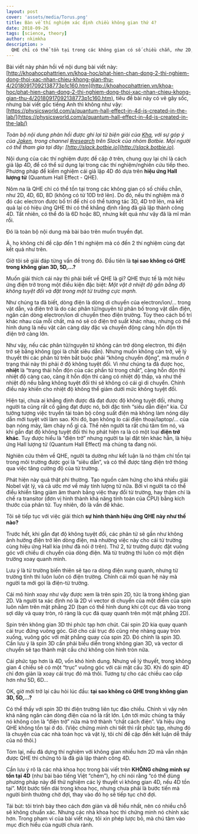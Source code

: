 ```yaml
---
layout: post
cover: 'assets/media/Torus.png'
title: Bàn về thí nghiệm xác định chiều không gian thứ 4?
date: 2018-09-26
tags: [science, theory]
author: nkimkha
description: >
  QHE chỉ có thể tồn tại trong các không gian có số chiều chẵn, như 2D, 4D, 6D, 8D (không có từ 10D trở lên). Do đó, nếu thí nghiệm mà ở đó các electron được bố trí để chỉ có thể tương tác 3D, 4D trở lên, mà kết quả lại có hiệu ứng QHE thì có thể khẳng định rằng đã giả lập thành công 4D. Tất nhiên, có thể đó là 6D hoặc 8D, nhưng kết quả như vậy đã là mĩ mãn rồi.
---
```


Bài viết này phản hồi về nội dung bài viết này: [http://khoahocphattrien.vn/khoa-hoc/phat-hien-chan-dong-2-thi-nghiem-dong-thoi-xac-nhan-chieu-khong-gian-thu-4/20180917092138773p1c160.htm](http://khoahocphattrien.vn/khoa-hoc/phat-hien-chan-dong-2-thi-nghiem-dong-thoi-xac-nhan-chieu-khong-gian-thu-4/20180917092138773p1c160.htm), tiêu đề bài này có vẻ gây sốc, nhưng bài viết gốc tiếng Anh thì không như vậy: [https://physicsworld.com/a/quantum-hall-effect-in-4d-is-created-in-the-lab/](https://physicsworld.com/a/quantum-hall-effect-in-4d-is-created-in-the-lab/)

_Toàn bộ nội dung phản hồi được ghi lại từ biện giải của [Kha](https://blog.botbie.io/author/nkimkha), với sự góp ý của [Jaken](https://blog.botbie.io/author/jaken), trong channel [#research](https://botbie.slack.com/messages/CCYFN5D2T/) trên Slack của nhóm Botbie. Mọi người có thể tham gia tại đây: [http://slack.botbie.io](http://slack.botbie.io)._

Nội dung của các thí nghiệm được đề cập ở trên, chung quy lại chỉ là cách giả lập 4D, để có thể sử dụng lại trong các thí nghiệm/nghiên cứu tiếp theo. Phương pháp để kiểm nghiệm cái giả lập 4D đó dựa trên **hiệu ứng Hall lượng tử** (Quantum Hall Effect - QHE).

Nôm na là QHE chỉ có thể tồn tại trong các không gian có số chiều chẵn, như 2D, 4D, 6D, 8D (không có từ 10D trở lên). Do đó, nếu thí nghiệm mà ở đó các electron được bố trí để chỉ có thể tương tác 3D, 4D trở lên, mà kết quả lại có hiệu ứng QHE thì có thể khẳng định rằng đã giả lập thành công 4D. Tất nhiên, có thể đó là 6D hoặc 8D, nhưng kết quả như vậy đã là mĩ mãn rồi.

Đó là toàn bộ nội dung mà bài báo trên muốn truyền đạt.

À, họ không chỉ đề cập đến 1 thí nghiệm mà có đến 2 thí nghiệm cùng đạt kết quả như trên.

Giờ tôi sẽ giải đáp từng vấn đề trong đó. Đầu tiên là **tại sao không có QHE trong không gian 3D, 5D,...?**

Muốn giải thích cái này thì phải biết về QHE là gì? QHE thực tế là một hiệu ứng điện trở trong một điều kiện đặc biệt: _Một vật ở nhiệt độ gần bằng độ không tuyệt đối và đặt trong một từ trường cực mạnh._

Như chúng ta đã biết, dòng điện là dòng di chuyển của electron/ion/... trong vật dẫn, và điện trở là do các phân tử/nguyên tử phân bố trong vật dẫn điện, ngăn cản dòng electron/ion di chuyển theo điện trường. Tùy theo cách bố trí khác nhau của mỗi chất, mà nó sẽ có điện trở suất khác nhau, nhưng có thể hình dung là nếu vật cản càng dày đặc và chuyển động càng hỗn độn thì điện trở càng lớn.

Như vậy, nếu các phân tử/nguyên tử không cản trở dòng electron, thì điện trở sẽ bằng không (gọi là chất siêu dẫn). Nhưng muốn không cản trở, về lý thuyết thì các phân tử trên bắt buộc phải “không chuyển động”, mà muốn ở trạng thái này thì phải ở độ không tuyệt đối. Vì như chúng ta đã được học, **nhiệt** là “trạng thái hỗn độn của các phần tử trong chất”, càng hỗn độn thì nhiệt độ càng cao, càng ít hỗn độn thì càng có nhiệt độ thấp, và như thế nhiệt độ nếu bằng không tuyệt đối thì sẽ không có cái gì di chuyển. Chính điều này khiến cho nhiệt độ không thể giảm dưới mức không tuyệt đối.

Hiện tại, chưa ai khẳng định được đã đạt được độ không tuyệt đối, nhưng người ta cũng rất cố gắng đạt được nó, bởi đặc tính “siêu dẫn điện” kia. Cứ tưởng tượng việc truyền tải toàn bộ công suất điện mà không làm nóng dây dẫn mới tuyệt vời làm sao. Khi đó, bạn không lo cái điện thoại/laptop/... của bạn nóng máy, làm cháy nổ gì cả. Thế nên người ta rất chú tâm tìm nó, và khi gần đạt độ không tuyệt đối thì họ phát hiện ra là có một loại **điện trở khác**. Tuy được hiểu là “điện trở” nhưng người ta lại đặt tên khác hẳn, là hiệu ứng Hall lượng tử (Quantum Hall Effect) mà chúng ta đang nói.

Nghiên cứu thêm về QHE, người ta dường như kết luận là nó thậm chí tồn tại trong môi trường được gọi là “siêu dẫn”, và có thể được tăng điện trở thông qua việc tăng cường độ của từ trường.

Phát hiện này quả thật phi thường. Tạo nguồn cảm hứng cho khá nhiều giải Nobel vật lý, và cả ước mơ về máy tính lượng tử nữa. Bởi vì người ta có thể điều khiển tăng giảm âm thanh bằng việc thay đổi từ trường, hay thậm chí là chế ra transitor (đơn vị hình thành khả năng tính toán của CPU) bằng kích thước của phân tử. Tuy nhiên, đó là vấn đề khác.

Tôi sẽ tiếp tục với việc giải thích **sự hình thành hiệu ứng QHE này như thế nào?**

Trước hết, khi gần đạt độ không tuyệt đối, các phân tử sẽ gần như không ảnh hưởng điện trở lên dòng điện, mà nhường việc này cho cái từ trường cùng hiệu ứng Hall kia (như đã nói ở trên). Thứ 2, từ trường được đặt vuông góc với chiều di chuyển của dòng điện. Mà từ trường thì luôn có một điện trường xoay quanh mình.

Lưu ý là từ trường biến thiên sẽ tạo ra dòng điện xung quanh, nhưng từ trường tĩnh thì luôn luôn có điện trường. Chính cái mối quan hệ này mà người ta mới gọi là điện-từ trường.

Cái mô hình xoay như vậy được xem là trên spin 2D, tức là trong không gian 2D. Và người ta xác định nó là 2D vì vector di chuyển của một điểm của spin luôn nằm trên mặt phẳng 2D (bạn có thể hình dung khi cột cục đá vào trong sợi dây và quay tròn, rõ ràng là cục đá quay quanh trên một mặt phẳng 2D).

Spin trên không gian 3D thì phức tạp hơn chút. Cái spin 2D kia quay quanh cái trục đứng vuông góc. Giờ cho cái trục đó cũng nhẹ nhàng quay tròn xuống, vuông góc với mặt phẳng quay của spin 2D. Đó chính là spin 3D. Cần lưu ý là spin 3D cần phải biểu diễn trong không gian 3D, và vector di chuyển sẽ tạo thành mặt cầu chứ không còn hình tròn nữa.

Cái phức tạp hơn là 4D, vốn khó hình dung. Nhưng về lý thuyết, trong không gian 4 chiều sẽ có một “trục” vuông góc với cái mặt cầu 3D. Khi đó spin 4D chỉ đơn giản là xoay cái trục đó mà thôi. Tương tự cho các chiều cao cấp hơn như 5D, 6D...

OK, giờ mới trở lại câu hỏi lúc đầu: **tại sao không có QHE trong không gian 3D, 5D,...?**

Có thể thấy với spin 3D thì điện trường liên tục đảo chiều. Chính vì vậy nên khả năng ngăn cản dòng điện của nó là rất lớn. Lớn tới mức chúng ta thấy nó không còn là “điện trở” nữa mà trở thành “chất cách điện”. Và hiệu ứng QHE không tồn tại ở đó. (Việc chứng minh chi tiết thì rất phức tạp, nhưng đó là chuyện của các nhà toán học và vật lý, tôi chỉ đề cập đến kết luận dễ thấy của nó thôi.)

Tóm lại, nếu đã dựng thí nghiệm với không gian nhiều hơn 2D mà vẫn nhận được QHE thì chứng tỏ là đã giả lập thành công 4D.

Cần lưu ý rõ là các nhà khoa học trong bài viết trên **KHÔNG chứng minh sự tồn tại 4D** (như bài báo tiếng Việt “chém”), họ chỉ nói rằng “có thể dùng phương pháp này để thử nghiệm các lý thuyết vì không gian 4D, nếu 4D tồn tại”. Một bước tiến dài trong khoa học, nhưng chưa phải là bước tiến mà người bình thường chờ đợi, thay vào đó họ sẽ tiếp tục chờ đợi.

Tái bút: tôi trình bày theo cách đơn giản và dễ hiểu nhất, nên có nhiều chỗ sẽ không chuẩn xác. Nhưng các nhà khoa học thì chứng minh nó chính xác hơn. Trong phạm vi của bài viết này, tôi xin phép lược bỏ, mà chú tâm vào mục đích hiểu của người chưa rành.
